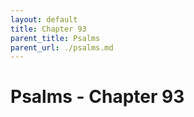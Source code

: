 ```yaml
---
layout: default
title: Chapter 93
parent_title: Psalms
parent_url: ./psalms.md
---
```


# Psalms - Chapter 93
